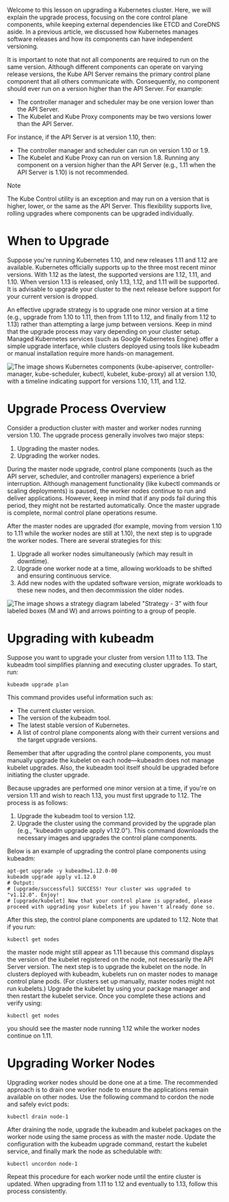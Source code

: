 Welcome to this lesson on upgrading a Kubernetes cluster. Here, we will explain the upgrade process, focusing on the core control plane components, while keeping external dependencies like ETCD and CoreDNS aside. In a previous article, we discussed how Kubernetes manages software releases and how its components can have independent versioning.

It is important to note that not all components are required to run on the same version. Although different components can operate on varying release versions, the Kube API Server remains the primary control plane component that all others communicate with. Consequently, no component should ever run on a version higher than the API Server. For example:

- The controller manager and scheduler may be one version lower than the API Server.
- The Kubelet and Kube Proxy components may be two versions lower than the API Server.

For instance, if the API Server is at version 1.10, then:

- The controller manager and scheduler can run on version 1.10 or 1.9.
- The Kubelet and Kube Proxy can run on version 1.8. Running any component on a version higher than the API Server (e.g., 1.11 when the API Server is 1.10) is not recommended.

>[!Note]
The Kube Control utility is an exception and may run on a version that is higher, lower, or the same as the API Server. This flexibility supports live, rolling upgrades where components can be upgraded individually.

# When to Upgrade

Suppose you're running Kubernetes 1.10, and new releases 1.11 and 1.12 are available. Kubernetes officially supports up to the three most recent minor versions. With 1.12 as the latest, the supported versions are 1.12, 1.11, and 1.10. When version 1.13 is released, only 1.13, 1.12, and 1.11 will be supported. It is advisable to upgrade your cluster to the next release before support for your current version is dropped.

An effective upgrade strategy is to upgrade one minor version at a time (e.g., upgrade from 1.10 to 1.11, then from 1.11 to 1.12, and finally from 1.12 to 1.13) rather than attempting a large jump between versions. Keep in mind that the upgrade process may vary depending on your cluster setup. Managed Kubernetes services (such as Google Kubernetes Engine) offer a simple upgrade interface, while clusters deployed using tools like kubeadm or manual installation require more hands-on management.

![The image shows Kubernetes components (kube-apiserver, controller-manager, kube-scheduler, kubectl, kubelet, kube-proxy) all at version 1.10, with a timeline indicating support for versions 1.10, 1.11, and 1.12.](https://kodekloud.com/kk-media/image/upload/v1752869689/notes-assets/images/CKA-Certification-Course-Certified-Kubernetes-Administrator-Cluster-Upgrade-Introduction/frame_140.jpg)

# Upgrade Process Overview

Consider a production cluster with master and worker nodes running version 1.10. The upgrade process generally involves two major steps:

1. Upgrading the master nodes.
2. Upgrading the worker nodes.

During the master node upgrade, control plane components (such as the API server, scheduler, and controller managers) experience a brief interruption. Although management functionality (like kubectl commands or scaling deployments) is paused, the worker nodes continue to run and deliver applications. However, keep in mind that if any pods fail during this period, they might not be restarted automatically. Once the master upgrade is complete, normal control plane operations resume.

After the master nodes are upgraded (for example, moving from version 1.10 to 1.11 while the worker nodes are still at 1.10), the next step is to upgrade the worker nodes. There are several strategies for this:

1. Upgrade all worker nodes simultaneously (which may result in downtime).
2. Upgrade one worker node at a time, allowing workloads to be shifted and ensuring continuous service.
3. Add new nodes with the updated software version, migrate workloads to these new nodes, and then decommission the older nodes.

![The image shows a strategy diagram labeled "Strategy - 3" with four labeled boxes (M and W) and arrows pointing to a group of people.](https://kodekloud.com/kk-media/image/upload/v1752869690/notes-assets/images/CKA-Certification-Course-Certified-Kubernetes-Administrator-Cluster-Upgrade-Introduction/frame_400.jpg)

# Upgrading with kubeadm

Suppose you want to upgrade your cluster from version 1.11 to 1.13. The kubeadm tool simplifies planning and executing cluster upgrades. To start, run:

```
kubeadm upgrade plan
```

This command provides useful information such as:

- The current cluster version.
- The version of the kubeadm tool.
- The latest stable version of Kubernetes.
- A list of control plane components along with their current versions and the target upgrade versions.

Remember that after upgrading the control plane components, you must manually upgrade the kubelet on each node—kubeadm does not manage kubelet upgrades. Also, the kubeadm tool itself should be upgraded before initiating the cluster upgrade.

Because upgrades are performed one minor version at a time, if you're on version 1.11 and wish to reach 1.13, you must first upgrade to 1.12. The process is as follows:

1. Upgrade the kubeadm tool to version 1.12.
2. Upgrade the cluster using the command provided by the upgrade plan (e.g., "kubeadm upgrade apply v1.12.0"). This command downloads the necessary images and upgrades the control plane components.

Below is an example of upgrading the control plane components using kubeadm:

```
apt-get upgrade -y kubeadm=1.12.0-00
kubeadm upgrade apply v1.12.0
# Output:
# [upgrade/successful] SUCCESS! Your cluster was upgraded to "v1.12.0". Enjoy!
# [upgrade/kubelet] Now that your control plane is upgraded, please proceed with upgrading your kubelets if you haven't already done so.
```

After this step, the control plane components are updated to 1.12. Note that if you run:

```
kubectl get nodes
```

the master node might still appear as 1.11 because this command displays the version of the kubelet registered on the node, not necessarily the API Server version. The next step is to upgrade the kubelet on the node. In clusters deployed with kubeadm, kubelets run on master nodes to manage control plane pods. (For clusters set up manually, master nodes might not run kubelets.) Upgrade the kubelet by using your package manager and then restart the kubelet service. Once you complete these actions and verify using:

```
kubectl get nodes
```

you should see the master node running 1.12 while the worker nodes continue on 1.11.

# Upgrading Worker Nodes

Upgrading worker nodes should be done one at a time. The recommended approach is to drain one worker node to ensure the applications remain available on other nodes. Use the following command to cordon the node and safely evict pods:

```
kubectl drain node-1
```

After draining the node, upgrade the kubeadm and kubelet packages on the worker node using the same process as with the master node. Update the configuration with the kubeadm upgrade command, restart the kubelet service, and finally mark the node as schedulable with:

```
kubectl uncordon node-1
```

Repeat this procedure for each worker node until the entire cluster is updated. When upgrading from 1.11 to 1.12 and eventually to 1.13, follow this process consistently.
